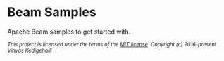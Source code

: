# Beam Samples
Apache Beam samples to get started with.

<sub> *This project is licensed under the terms of the [MIT license](https://github.com/NodoFox/beamsamples/blob/master/LICENSE.md). Copyright (c) 2016-present Vinyas Kedigehalli*</sub>
